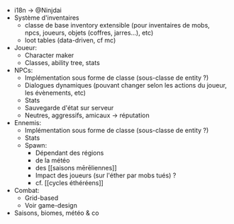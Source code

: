 * i18n -> @Ninjdai
* Système d'inventaires
	* classe de base inventory extensible (pour inventaires de mobs, npcs, joueurs, objets (coffres, jarres...), etc)
	* loot tables (data-driven, cf mc)
* Joueur:
	* Character maker
	* Classes, ability tree, stats
* NPCs:
	* Implémentation sous forme de classe (sous-classe de entity ?)
	* Dialogues dynamiques (pouvant changer selon les actions du joueur, les évènements, etc)
	* Stats
	* Sauvegarde d'état sur serveur
	* Neutres, aggressifs, amicaux -> réputation
* Ennemis:
	* Implémentation sous forme de classe (sous-classe de entity ?)
	* Stats
	* Spawn:
		* Dépendant des régions
		* de la météo
		* des [[saisons mērēliennes]]
		* Impact des joueurs (sur l'éther par mobs tués) ?
		* cf. [[cycles éthéréens]]
* Combat:
	* Grid-based
	* Voir game-design
* Saisons, biomes, météo & co